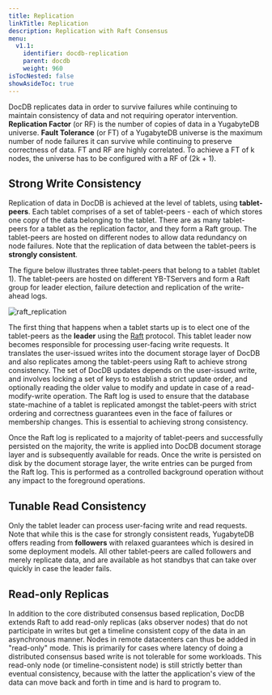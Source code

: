```yaml
---
title: Replication
linkTitle: Replication
description: Replication with Raft Consensus
menu:
  v1.1:
    identifier: docdb-replication
    parent: docdb
    weight: 960
isTocNested: false
showAsideToc: true
---
```


DocDB replicates data in order to survive failures while continuing to maintain consistency of
data and not requiring operator intervention. **Replication Factor** (or RF) is the number of copies
of data in a YugabyteDB universe. **Fault Tolerance** (or FT) of a YugabyteDB universe is the maximum
number of node failures it can survive while continuing to preserve correctness of data. FT and RF
are highly correlated. To achieve a FT of k nodes, the universe has to be configured with a RF of
(2k + 1).

## Strong Write Consistency

Replication of data in DocDB is achieved at the level of tablets, using **tablet-peers**. Each
tablet comprises of a set of tablet-peers - each of which stores one copy of the data belonging to
the tablet. There are as many tablet-peers for a tablet as the replication factor, and they form a
Raft group. The tablet-peers are hosted on different nodes to allow data redundancy on node
failures. Note that the replication of data between the tablet-peers is **strongly consistent**.

The figure below illustrates three tablet-peers that belong to a tablet (tablet 1). The tablet-peers
are hosted on different YB-TServers and form a Raft group for leader election, failure detection and
replication of the write-ahead logs.

![raft_replication](/images/architecture/raft_replication.png)

The first thing that happens when a tablet starts up is to elect one of the tablet-peers as the
**leader** using the [Raft](https://raft.github.io/) protocol. This tablet leader now becomes
responsible for processing user-facing write requests. It translates the user-issued writes into
the document storage layer of DocDB and also replicates among the tablet-peers using Raft to achieve strong consistency.
The set of DocDB updates depends on the user-issued write, and involves locking a set of keys to
establish a strict update order, and optionally reading the older value to modify and update in case
of a read-modify-write operation. The Raft log is used to ensure that the database state-machine of
a tablet is replicated amongst the tablet-peers with strict ordering and correctness guarantees even
in the face of failures or membership changes. This is essential to achieving strong consistency.

Once the Raft log is replicated to a majority of tablet-peers and successfully persisted on the
majority, the write is applied into DocDB document storage layer and is subsequently available for reads.  Once the
write is persisted on disk by the document storage layer, the write entries can be purged from the Raft log. This is
performed as a controlled background operation without any impact to the foreground operations.

## Tunable Read Consistency

Only the tablet leader can process user-facing write and read requests. Note that while this is the
case for strongly consistent reads, YugabyteDB offers reading from **followers** with relaxed
guarantees which is desired in some deployment models. All other tablet-peers are called followers
and merely replicate data, and are available as hot standbys that can take over quickly in case the
leader fails.

## Read-only Replicas

In addition to the core distributed consensus based replication, DocDB extends Raft to add
read-only replicas (aks observer nodes) that do not participate in writes but get a timeline consistent
copy of the data in an asynchronous manner. Nodes in remote  datacenters can thus be added in "read-only"
mode. This is primarily for cases where latency of doing a distributed consensus based write is not
tolerable for some workloads. This read-only node (or timeline-consistent node) is still strictly better than
eventual consistency, because with the latter the application's view of the data can move back and
forth in time and is hard to program to.
